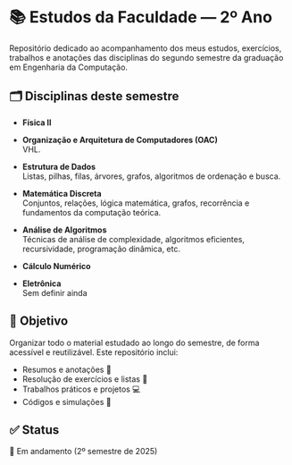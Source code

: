 # 📚 Estudos da Faculdade — 2º Ano

Repositório dedicado ao acompanhamento dos meus estudos, exercícios, trabalhos e anotações das disciplinas do segundo semestre da graduação em Engenharia da Computação.

## 🗂️ Disciplinas deste semestre

- **Física II**  
  

- **Organização e Arquitetura de Computadores (OAC)**  
  VHL.

- **Estrutura de Dados**  
  Listas, pilhas, filas, árvores, grafos, algoritmos de ordenação e busca.

- **Matemática Discreta**  
  Conjuntos, relações, lógica matemática, grafos, recorrência e fundamentos da computação teórica.

- **Análise de Algoritmos**  
  Técnicas de análise de complexidade, algoritmos eficientes, recursividade, programação dinâmica, etc.

- **Cálculo Numérico**  
  

- **Eletrônica**  
  Sem definir ainda

## 📌 Objetivo

Organizar todo o material estudado ao longo do semestre, de forma acessível e reutilizável. Este repositório inclui:

- Resumos e anotações 📒  
- Resolução de exercícios e listas 🧠  
- Trabalhos práticos e projetos 💻  
- Códigos e simulações 🧪  

## ✅ Status

📅 Em andamento (2º semestre de 2025)

